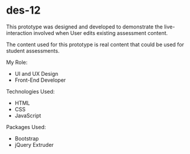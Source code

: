 # des-12

This prototype was designed and developed to demonstrate the live-interaction involved when User edits  existing assessment content.

The content used for this prototype is real content that could be used for student assessments.

My Role:
- UI and UX Design
- Front-End Developer

Technologies Used:
- HTML
- CSS
- JavaScript

Packages Used:
- Bootstrap 
- jQuery Extruder


